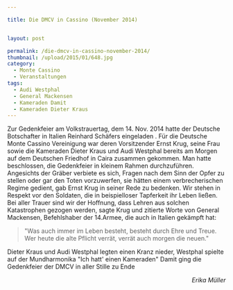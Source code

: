 ```yaml
---

title: Die DMCV in Cassino (November 2014)


layout: post

permalink: /die-dmcv-in-cassino-november-2014/
thumbnail: /upload/2015/01/648.jpg
category:
  - Monte Cassino
  - Veranstaltungen
tags:
  - Audi Westphal
  - General Mackensen
  - Kameraden Damit
  - Kameraden Dieter Kraus
---
```

Zur Gedenkfeier am Volkstrauertag, dem 14. Nov. 2014 hatte der Deutsche Botschafter in Italien Reinhard Schäfers eingeladen . Für die Deutsche Monte Cassino Vereinigung war deren Vorsitzender Ernst Krug, seine Frau sowie die Kameraden Dieter Kraus und Audi Westphal bereits am Morgen auf dem Deutschen Friedhof in Caira zusammen gekommen. Man hatte beschlossen, die Gedenkfeier in kleinem Rahmen durchzuführen. Angesichts der Gräber verbiete es sich, Fragen nach dem Sinn der Opfer zu stellen oder gar den Toten vorzuwerfen, sie hätten einem verbrecherischen Regime gedient, gab Ernst Krug in seiner Rede zu bedenken. Wir stehen in Respekt vor den Soldaten, die in beispielloser Tapferkeit ihr Leben ließen. Bei aller Trauer sind wir der Hoffnung, dass Lehren aus solchen Katastrophen gezogen werden, sagte Krug und zitierte Worte von General Mackensen, Befehlshaber der 14.Armee, die auch in Italien gekämpft hat:
<blockquote>"Was auch immer im Leben besteht, besteht durch Ehre und Treue. Wer heute die alte Pflicht verrät, verrät auch morgen die neuen."</blockquote>
Dieter Kraus und Audi Westphal legten einen Kranz nieder, Westphal spielte auf der Mundharmonika "Ich hatt' einen Kameraden" Damit ging die Gedenkfeier der DMCV in aller Stille zu Ende
<p style="text-align: right;"><em>Erika Müller</em></p>
